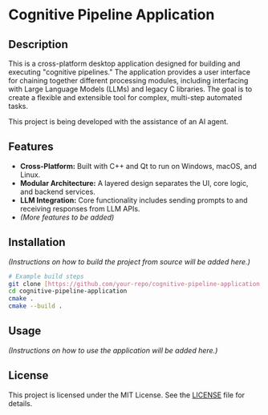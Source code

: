 # Cognitive Pipeline Application

## Description

This is a cross-platform desktop application designed for building and executing "cognitive pipelines." The application provides a user interface for chaining together different processing modules, including interfacing with Large Language Models (LLMs) and legacy C libraries. The goal is to create a flexible and extensible tool for complex, multi-step automated tasks.

This project is being developed with the assistance of an AI agent.

## Features

* **Cross-Platform:** Built with C++ and Qt to run on Windows, macOS, and Linux.
* **Modular Architecture:** A layered design separates the UI, core logic, and backend services.
* **LLM Integration:** Core functionality includes sending prompts to and receiving responses from LLM APIs.
* *(More features to be added)*

## Installation

*(Instructions on how to build the project from source will be added here.)*

```bash
# Example build steps
git clone [https://github.com/your-repo/cognitive-pipeline-application.git](https://github.com/your-repo/cognitive-pipeline-application.git)
cd cognitive-pipeline-application
cmake .
cmake --build .
````

## Usage

*(Instructions on how to use the application will be added here.)*

## License

This project is licensed under the MIT License. See the [LICENSE](https://www.google.com/search?q=LICENSE) file for details.
